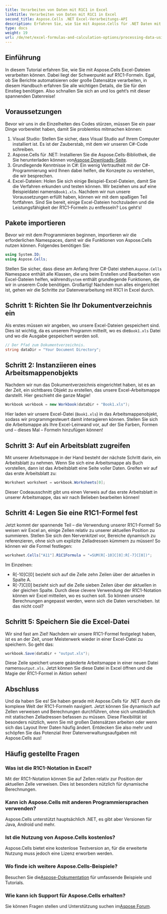 ```yaml
---
title: Verarbeiten von Daten mit R1C1 in Excel
linktitle: Verarbeiten von Daten mit R1C1 in Excel
second_title: Aspose.Cells .NET Excel-Verarbeitungs-API
description: Erfahren Sie, wie Sie mit Aspose.Cells für .NET Daten mit R1C1-Formeln in Excel verarbeiten. Schritt-für-Schritt-Anleitung und Beispiele enthalten.
type: docs
weight: 19
url: /de/net/excel-formulas-and-calculation-options/processing-data-using-r1c1/
---
```

## Einführung 
In diesem Tutorial erfahren Sie, wie Sie mit Aspose.Cells Excel-Dateien verarbeiten können. Dabei liegt der Schwerpunkt auf R1C1-Formeln. Egal, ob Sie Berichte automatisieren oder große Datensätze verarbeiten, in diesem Handbuch erfahren Sie alle wichtigen Details, die Sie für den Einstieg benötigen. Also schnallen Sie sich an und los geht‘s mit dieser spannenden Datenreise!
## Voraussetzungen
Bevor wir uns in die Einzelheiten des Codes stürzen, müssen Sie ein paar Dinge vorbereitet haben, damit Sie problemlos mitmachen können:
1. Visual Studio: Stellen Sie sicher, dass Visual Studio auf Ihrem Computer installiert ist. Es ist der Zauberstab, mit dem wir unseren C#-Code schreiben.
2.  Aspose.Cells für .NET: Installieren Sie die Aspose.Cells-Bibliothek, die Sie herunterladen können von[Aspose Downloads-Seite](https://releases.aspose.com/cells/net/).
3. Grundlegende Kenntnisse in C#: Ein wenig Vertrautheit mit der C#-Programmierung wird Ihnen dabei helfen, die Konzepte zu verstehen, die wir besprechen.
4.  Excel-Dateien: Holen Sie sich einige Beispiel-Excel-Dateien, damit Sie die Verfahren erkunden und testen können. Wir beziehen uns auf eine Beispieldatei namens`Book1.xls`.
Nachdem wir nun unsere Voraussetzungen erfüllt haben, können wir mit dem spaßigen Teil fortfahren. Sind Sie bereit, einige Excel-Dateien hochzuladen und die Leistungsfähigkeit der R1C1-Formeln zu entfesseln? Los geht‘s!
## Pakete importieren
Bevor wir mit dem Programmieren beginnen, importieren wir die erforderlichen Namespaces, damit wir die Funktionen von Aspose.Cells nutzen können. Folgendes benötigen Sie:
```csharp
using System.IO;
using Aspose.Cells;
```
 Stellen Sie sicher, dass diese am Anfang Ihrer C#-Datei stehen.`Aspose.Cells` Namespace enthält alle Klassen, die uns beim Erstellen und Bearbeiten von Excel-Dateien helfen, während`System` enthält grundlegende Funktionen, die wir in unserem Code benötigen.
Großartig! Nachdem nun alles eingerichtet ist, gehen wir die Schritte zur Datenverarbeitung mit R1C1 in Excel durch.
## Schritt 1: Richten Sie Ihr Dokumentverzeichnis ein
Als erstes müssen wir angeben, wo unsere Excel-Dateien gespeichert sind. Dies ist wichtig, da es unserem Programm mitteilt, wo es die`Book1.xls` Datei und wo die Ausgabe gespeichert werden soll.
```csharp
// Der Pfad zum Dokumentverzeichnis.
string dataDir = "Your Document Directory";
```
## Schritt 2: Instanziieren eines Arbeitsmappenobjekts
Nachdem wir nun das Dokumentverzeichnis eingerichtet haben, ist es an der Zeit, ein sichtbares Objekt zu erstellen, das unsere Excel-Arbeitsmappe darstellt. Hier geschieht die ganze Magie!
```csharp
Workbook workbook = new Workbook(dataDir + "Book1.xls");
```
Hier laden wir unsere Excel-Datei (`Book1.xls`) in das Arbeitsmappenobjekt, sodass wir programmgesteuert damit interagieren können. Stellen Sie sich die Arbeitsmappe als Ihre Excel-Leinwand vor, auf der Sie Farben, Formen und – dieses Mal – Formeln hinzufügen können!
## Schritt 3: Auf ein Arbeitsblatt zugreifen
Mit unserer Arbeitsmappe in der Hand besteht der nächste Schritt darin, ein Arbeitsblatt zu nehmen. Wenn Sie sich eine Arbeitsmappe als Buch vorstellen, dann ist das Arbeitsblatt eine Seite voller Daten. Greifen wir auf das erste Arbeitsblatt zu:
```csharp
Worksheet worksheet = workbook.Worksheets[0];
```
Dieser Codeausschnitt gibt uns einen Verweis auf das erste Arbeitsblatt in unserer Arbeitsmappe, das wir nach Belieben bearbeiten können!
## Schritt 4: Legen Sie eine R1C1-Formel fest
Jetzt kommt der spannende Teil – die Verwendung unserer R1C1-Formel! So weisen wir Excel an, einige Zellen relativ zu unserer aktuellen Position zu summieren. Stellen Sie sich den Nervenkitzel vor, Bereiche dynamisch zu referenzieren, ohne sich um explizite Zelladressen kümmern zu müssen! So können wir die Formel festlegen:
```csharp
worksheet.Cells["A11"].R1C1Formula = "=SUM(R[-10]C[0]:R[-7]C[0])";
```
Im Einzelnen: 
- R[-10]C[0] bezieht sich auf die Zelle zehn Zeilen über der aktuellen in Spalte A.
- R[-7]C[0] bezieht sich auf die Zelle sieben Zeilen über der aktuellen in der gleichen Spalte.
Durch diese clevere Verwendung der R1C1-Notation können wir Excel mitteilen, wo es suchen soll. So können unsere Berechnungen angepasst werden, wenn sich die Daten verschieben. Ist das nicht cool?
## Schritt 5: Speichern Sie die Excel-Datei
Wir sind fast am Ziel! Nachdem wir unsere R1C1-Formel festgelegt haben, ist es an der Zeit, unser Meisterwerk wieder in einer Excel-Datei zu speichern. So geht das:
```csharp
workbook.Save(dataDir + "output.xls");
```
 Diese Zeile speichert unsere geänderte Arbeitsmappe in einer neuen Datei namens`output.xls`. Jetzt können Sie diese Datei in Excel öffnen und die Magie der R1C1-Formel in Aktion sehen!
## Abschluss
Und da haben Sie es! Sie haben gerade mit Aspose.Cells für .NET durch die komplexe Welt der R1C1-Formeln navigiert. Jetzt können Sie dynamisch auf Zellen verweisen und Berechnungen durchführen, ohne sich umständlich mit statischen Zelladressen befassen zu müssen. 
Diese Flexibilität ist besonders nützlich, wenn Sie mit großen Datensätzen arbeiten oder wenn sich das Layout Ihrer Daten häufig ändert. Entdecken Sie also mehr und schöpfen Sie das Potenzial Ihrer Datenverwaltungsaufgaben mit Aspose.Cells aus!
## Häufig gestellte Fragen
### Was ist die R1C1-Notation in Excel?
Mit der R1C1-Notation können Sie auf Zellen relativ zur Position der aktuellen Zelle verweisen. Dies ist besonders nützlich für dynamische Berechnungen.
### Kann ich Aspose.Cells mit anderen Programmiersprachen verwenden?
Aspose.Cells unterstützt hauptsächlich .NET, es gibt aber Versionen für Java, Android und mehr.
### Ist die Nutzung von Aspose.Cells kostenlos?
Aspose.Cells bietet eine kostenlose Testversion an, für die erweiterte Nutzung muss jedoch eine Lizenz erworben werden.
### Wo finde ich weitere Aspose.Cells-Beispiele?
 Besuchen Sie die[Aspose-Dokumentation](https://reference.aspose.com/cells/net/) für umfassende Beispiele und Tutorials.
### Wie kann ich Support für Aspose.Cells erhalten?
Sie können Fragen stellen und Unterstützung suchen im[Aspose Forum](https://forum.aspose.com/c/cells/9).